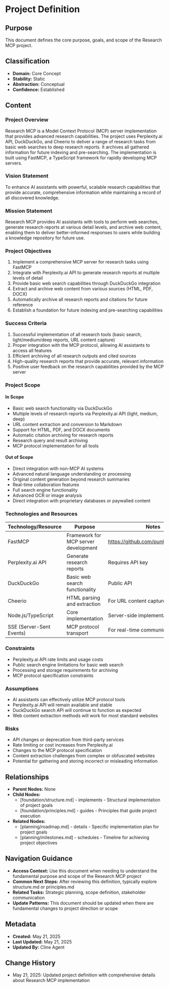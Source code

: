 # Project Definition

## Purpose
This document defines the core purpose, goals, and scope of the Research MCP project.

## Classification
- **Domain:** Core Concept
- **Stability:** Static
- **Abstraction:** Conceptual
- **Confidence:** Established

## Content

### Project Overview

Research MCP is a Model Context Protocol (MCP) server implementation that provides advanced research capabilities. The project uses Perplexity.ai API, DuckDuckGo, and Cheerio to deliver a range of research tasks from basic web searches to deep research reports. It archives all gathered information for future indexing and pre-searching. The implementation is built using FastMCP, a TypeScript framework for rapidly developing MCP servers.

### Vision Statement

To enhance AI assistants with powerful, scalable research capabilities that provide accurate, comprehensive information while maintaining a record of all discovered knowledge.

### Mission Statement

Research MCP provides AI assistants with tools to perform web searches, generate research reports at various detail levels, and archive web content, enabling them to deliver better-informed responses to users while building a knowledge repository for future use.

### Project Objectives

1. Implement a comprehensive MCP server for research tasks using FastMCP
2. Integrate with Perplexity.ai API to generate research reports at multiple levels of detail
3. Provide basic web search capabilities through DuckDuckGo integration
4. Extract and archive web content from various sources (HTML, PDF, DOCX)
5. Automatically archive all research reports and citations for future reference
6. Establish a foundation for future indexing and pre-searching capabilities

### Success Criteria

1. Successful implementation of all research tools (basic search, light/medium/deep reports, URL content capture)
2. Proper integration with the MCP protocol, allowing AI assistants to access all features
3. Efficient archiving of all research outputs and cited sources
4. High-quality research reports that provide accurate, relevant information
5. Positive user feedback on the research capabilities provided by the MCP server

### Project Scope

#### In Scope

- Basic web search functionality via DuckDuckGo
- Multiple levels of research reports via Perplexity.ai API (light, medium, deep)
- URL content extraction and conversion to Markdown
- Support for HTML, PDF, and DOCX documents
- Automatic citation archiving for research reports
- Research query and result archiving
- MCP protocol implementation for all tools

#### Out of Scope

- Direct integration with non-MCP AI systems
- Advanced natural language understanding or processing
- Original content generation beyond research summaries
- Real-time collaboration features
- Full search engine functionality
- Advanced OCR or image analysis
- Direct integration with proprietary databases or paywalled content

### Technologies and Resources

| Technology/Resource | Purpose | Notes |
|---------------------|---------|-------|
| FastMCP | Framework for MCP server development | https://github.com/punkpeye/fastmcp |
| Perplexity.ai API | Generate research reports | Requires API key |
| DuckDuckGo | Basic web search functionality | Public API |
| Cheerio | HTML parsing and extraction | For URL content capture |
| Node.js/TypeScript | Core implementation | Server-side implementation |
| SSE (Server-Sent Events) | MCP protocol transport | For real-time communication |

### Constraints

- Perplexity.ai API rate limits and usage costs
- Public search engine limitations for basic web search
- Processing and storage requirements for archiving
- MCP protocol specification constraints

### Assumptions

- AI assistants can effectively utilize MCP protocol tools
- Perplexity.ai API will remain available and stable
- DuckDuckGo search API will continue to function as expected
- Web content extraction methods will work for most standard websites

### Risks

- API changes or deprecation from third-party services
- Rate limiting or cost increases from Perplexity.ai
- Changes to the MCP protocol specification
- Content extraction challenges from complex or obfuscated websites
- Potential for gathering and storing incorrect or misleading information

## Relationships
- **Parent Nodes:** None
- **Child Nodes:** 
  - [foundation/structure.md] - implements - Structural implementation of project goals
  - [foundation/principles.md] - guides - Principles that guide project execution
- **Related Nodes:** 
  - [planning/roadmap.md] - details - Specific implementation plan for project goals
  - [planning/milestones.md] - schedules - Timeline for achieving project objectives

## Navigation Guidance
- **Access Context:** Use this document when needing to understand the fundamental purpose and scope of the Research MCP project
- **Common Next Steps:** After reviewing this definition, typically explore structure.md or principles.md
- **Related Tasks:** Strategic planning, scope definition, stakeholder communication
- **Update Patterns:** This document should be updated when there are fundamental changes to project direction or scope

## Metadata
- **Created:** May 21, 2025
- **Last Updated:** May 21, 2025
- **Updated By:** Cline Agent

## Change History
- May 21, 2025: Updated project definition with comprehensive details about Research MCP implementation
